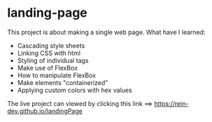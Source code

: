 # landing-page

This project is about making a single web page. What have I learned:

- Cascading style sheets
- Linking CSS with html
- Styling of individual tags
- Make use of FlexBox
- How to manipulate FlexBox
- Make elements "containerized"
- Applying custom colors with hex values

The live project can viewed by clicking this link ==> https://rein-dev.github.io/landingPage
